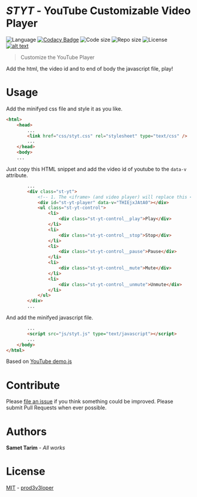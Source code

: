 # ***STYT*** - YouTube Customizable Video Player

![Language](https://img.shields.io/github/languages/top/prod3v3loper/styt-youtube-customizable-video-player.svg?style=flat "Language")
[![Codacy Badge](https://api.codacy.com/project/badge/Grade/cea6a0256b6541ec94c05e6068240d79)](https://www.codacy.com/app/prod3v3loper/styt-youtube-customizable-video-player?utm_source=github.com&amp;utm_medium=referral&amp;utm_content=prod3v3loper/styt-youtube-customizable-video-player&amp;utm_campaign=Badge_Grade)
![Code size](https://img.shields.io/github/languages/code-size/prod3v3loper/styt-youtube-customizable-video-player.svg?style=flat "Code size")
![Repo size](https://img.shields.io/github/repo-size/prod3v3loper/styt-youtube-customizable-video-player.svg?style=flat "Repo size")
![License](https://img.shields.io/github/license/prod3v3loper/styt-youtube-customizable-video-player.svg?style=flat "License")
[![alt text](https://img.shields.io/website-up-down-green-red/https/www.tnado.com/open-source-projects-by-prod3v3loper.svg?style=flat "Website")](https://www.tnado.com/open-source-projects-by-prod3v3loper/ "Website")

> Customize the YouTube Player

Add the html, the video id and to end of body the javascript file, play!

# Usage

Add the minifyed css file and style it as you like.

```html
<html>
    <head>
        ...
        <link href="css/styt.css" rel="stylesheet" type="text/css" />
        ...
    </head>
    <body>
    ...
```

Just copy this HTML snippet and add the video id of youtube to the `data-v` attribute.

```html
        ...
        <div class="st-yt">
            <!-- 1. The <iframe> (and video player) will replace this <div> tag. -->
            <div id="st-yt-player" data-v="THIEjxJAtA0"></div>
            <ul class="st-yt-control">
                <li>
                    <div class="st-yt-control__play">Play</div>
                </li>
                <li>
                    <div class="st-yt-control__stop">Stop</div>
                </li>
                <li>
                    <div class="st-yt-control__pause">Pause</div>
                </li>
                <li>
                    <div class="st-yt-control__mute">Mute</div>
                </li>
                <li>
                    <div class="st-yt-control__unmute">Unmute</div>
                </li>
            </ul>
        </div>
        ...
```

And add the minifyed javascript file.

```html
        ...
        <script src="js/styt.js" type="text/javascript"></script>
        ...
    </body>
</html>
```

Based on [YouTube demo.js](https://github.com/youtube/api-samples/blob/master/player/demo.js "YouTube demo.js")

# Contribute

Please [file an issue](https://github.com/prod3v3loper/styt-youtube-customizable-video-player/issues) if you
think something could be improved. Please submit Pull Requests when ever
possible.

# Authors

**Samet Tarim** - *All works*

# License

[MIT](https://github.com/prod3v3loper/styt-youtube-customizable-video-player/blob/master/LICENSE) - [prod3v3loper](https://www.tnado.com/author/prod3v3loper/)
